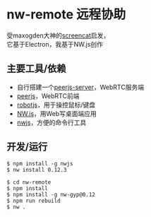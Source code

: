 # nw-remote 远程协助

受maxogden大神的[screencat](https://github.com/maxogden/screencat)启发，  
它基于Electron，我基于NW.js创作


## 主要工具/依赖

- 自行搭建一个[peerjs-server](https://github.com/peers/peerjs-server)，WebRTC服务端
- [peerjs](https://github.com/peers/peerjs)，WebRTC前端
- [robotjs](https://github.com/octalmage/robotjs)，用于操控鼠标/键盘
- [NW.js](https://github.com/nwjs/nw.js)，用Web写桌面端应用
- [nwjs](https://github.com/egoist/nwjs)，方便的命令行工具


## 开发/运行

```plain
$ npm install -g nwjs
$ nw install 0.12.3
```

```plain
$ cd nw-remote
$ npm install
$ npm install -g nw-gyp@0.12
$ npm run rebuild
$ nw .
```
